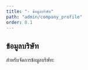 ```yaml
---
title: "- ข้อมูลบริษัท"
path: "admin/company_profile"
order: 8.1
---
```


## ข้อมูลบริษัท

สำหรับจัดการข้อมูลบริษัท:
